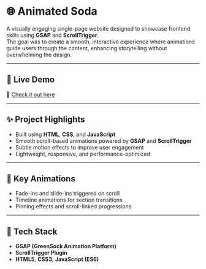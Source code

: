 # 🌐 Animated Soda

A visually engaging single-page website designed to showcase frontend skills using **GSAP** and **ScrollTrigger**.  
The goal was to create a smooth, interactive experience where animations guide users through the content, enhancing storytelling without overwhelming the design.

---
## 🚀 Live Demo

🔗 [Check it out here](https://tavishaa.github.io/soda_web/)

---

## ✨ Project Highlights

- Built using **HTML**, **CSS**, and **JavaScript**
- Smooth scroll-based animations powered by **GSAP** and **ScrollTrigger**
- Subtle motion effects to improve user engagement
- Lightweight, responsive, and performance-optimized

---

## 📌 Key Animations

- Fade-ins and slide-ins triggered on scroll
- Timeline animations for section transitions
- Pinning effects and scroll-linked progressions

---

## 📁 Tech Stack

- **GSAP (GreenSock Animation Platform)**
- **ScrollTrigger Plugin**
- **HTML5**, **CSS3**, **JavaScript (ES6)**
